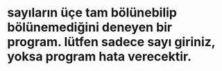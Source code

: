 # sayıların üçe tam bölünebilip bölünemediğini deneyen bir program. lütfen sadece sayı giriniz, yoksa program hata verecektir.